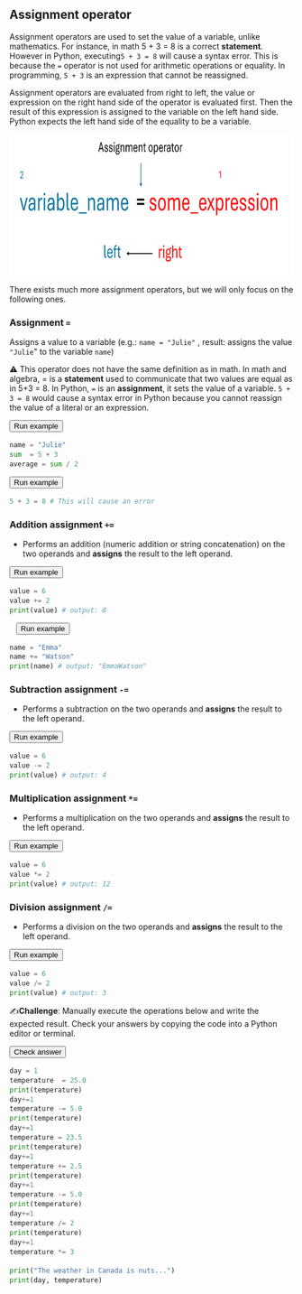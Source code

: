 ## Assignment operator

Assignment operators are used to set the value of a variable, unlike mathematics. For instance, in math 5 + 3 = 8 is a correct **statement**. However in Python, executing`5 + 3 = 8` will cause a syntax error. This is because the `=` operator is not used for arithmetic operations or equality. In programming, `5 + 3` is an expression that cannot be reassigned.

Assignment operators are evaluated from right to left, the value or expression on the right hand side of the operator is evaluated first. Then the result of this expression is assigned to the variable on the left hand side.  Python expects the left hand side of the equality to be a variable.

<img src="Images/Variables_assignment.png" height=250/>



There exists much more assignment operators, but we will only focus on the following ones.

### Assignment `=`

Assigns a value to a variable (e.g.: `name = "Julie"` , result: assigns the value `"Julie`" to the variable `name`)

⚠️ This operator does not have the same definition as in math. In math and algebra, = is a **statement** used to communicate that two values are equal as in 5+3 = 8. In Python, `=` is an **assignment**, it sets the value of a variable. `5 + 3 = 8` would cause a syntax error in Python because you cannot reassign the value of a literal or an expression. 



<div class="button-container">     
    <a href="https://app.codeboot.org/5.0.0/?init=.oYXJpdGhtZXRpY3MxLnB5~XQAAgABzAAAAAAAAAAA7iAOiEWEBkg99P3WsHCwTzyEnkel2CBOuLrjllUppjR2CUAq-gAuD7LU2oyanmA9U_RpSi-drNpr416lu9L-NrvGsbtQ5a-GEWkgA0kTkSGfwDTPluIsbrwON_vHxgA==.oYXJpdGhtZXRpY3MyLnB5~XQAAgAAyAAAAAAAAAAAwiAOiEahbOGuxQe1CZvIjyRYu5mub1I1Va1AIIODnRLN-GxtFSkmZFiGNPbP__7xKAAA=.oYXNzaWdubWVudF9wbHVzX2VxdWFsXzEucHk=~XQAAgAAhAAAAAAAAAAA7GEncQfTWSH3AOTZQVq949oPwc4AHCfa7_CrqzOIf_qQQAA==.fYXNzaWdubWVudF8xLnB5~XQAAgAAtAAAAAAAAAAA3GEn9-d2KwgqzO3WiO93_asMbSuJMPn19rh4Ws-7u99O1ogE7PwqtmXBsxnv_-HNgAA==.~lang=py-novice.~showLineNumbers=true.a">         
    <button class="codeboot-button">
      <span>Run example</span>
    </button>     
    </a> 
</div>

```python
name = "Julie"
sum  = 5 + 3
average = sum / 2
```



<div class="button-container">     
    <a href="https://app.codeboot.org/5.0.0/?init=.oYXJpdGhtZXRpY3MxLnB5~XQAAgABzAAAAAAAAAAA7iAOiEWEBkg99P3WsHCwTzyEnkel2CBOuLrjllUppjR2CUAq-gAuD7LU2oyanmA9U_RpSi-drNpr416lu9L-NrvGsbtQ5a-GEWkgA0kTkSGfwDTPluIsbrwON_vHxgA==.oYXJpdGhtZXRpY3MyLnB5~XQAAgAAyAAAAAAAAAAAwiAOiEahbOGuxQe1CZvIjyRYu5mub1I1Va1AIIODnRLN-GxtFSkmZFiGNPbP__7xKAAA=.oYXNzaWdubWVudF9wbHVzX2VxdWFsXzEucHk=~XQAAgAAhAAAAAAAAAAA7GEncQfTWSH3AOTZQVq949oPwc4AHCfa7_CrqzOIf_qQQAA==.oYXNzaWdubWVudF8xLnB5~XQAAgAAtAAAAAAAAAAA3GEn9-d2KwgqzO3WiO93_asMbSuJMPn19rh4Ws-7u99O1ogE7PwqtmXBsxnv_-HNgAA==.fYXNzaWdubWVudF9lcnJvci5weQ==~XQAAgAAJAAAAAAAAAAAaiAG1DW5pPxYc_ZQa__3KsAA=.~lang=py-novice.~showLineNumbers=true.e">         
    <button class="codeboot-button">
      <span>Run example</span>
    </button>     
    </a> 
</div>

```python
5 + 3 = 8 # This will cause an error
```



### Addition assignment `+=`

- Performs an addition (numeric addition or string concatenation) on the two operands and **assigns** the result to the left operand. 



<div class="button-container">     
    <a href="https://app.codeboot.org/5.0.0/?init=.oYXJpdGhtZXRpY3MxLnB5~XQAAgABzAAAAAAAAAAA7iAOiEWEBkg99P3WsHCwTzyEnkel2CBOuLrjllUppjR2CUAq-gAuD7LU2oyanmA9U_RpSi-drNpr416lu9L-NrvGsbtQ5a-GEWkgA0kTkSGfwDTPluIsbrwON_vHxgA==.oYXJpdGhtZXRpY3MyLnB5~XQAAgAAyAAAAAAAAAAAwiAOiEahbOGuxQe1CZvIjyRYu5mub1I1Va1AIIODnRLN-GxtFSkmZFiGNPbP__7xKAAA=.fYXNzaWdubWVudF9wbHVzX2VxdWFsXzEucHk=~XQAAgAAhAAAAAAAAAAA7GEncQfTWSH3AOTZQVq949oPwc4AHCfa7_CrqzOIf_qQQAA==.~lang=py-novice.~showLineNumbers=true.a">         
    <button class="codeboot-button">
      <span>Run example</span>
    </button>     
    </a> 
</div>

```python
value = 6
value += 2
print(value) # output: 8
```






<div class="button-container">     
    <a href="https://app.codeboot.org/5.0.0/?init=.oYXJpdGhtZXRpY3MxLnB5~XQAAgABzAAAAAAAAAAA7iAOiEWEBkg99P3WsHCwTzyEnkel2CBOuLrjllUppjR2CUAq-gAuD7LU2oyanmA9U_RpSi-drNpr416lu9L-NrvGsbtQ5a-GEWkgA0kTkSGfwDTPluIsbrwON_vHxgA==.fYXNzaWdubWVudF9wbHVzX2VxdWFsXzIucHk=~XQAAgAAqAAAAAAAAAAA3GEn9-d2KwgquAeQuSLwRz6Cqke6qg6gX-Mz_0bJzRbF9mH-blJSf___YPIAA.~lang=py-novice.~showLineNumbers=true.a">         
    <button style="border: none; background-color: transparent;">         
    <button class="codeboot-button">
      <span>Run example</span>
    </button>     
    </a> 
</div>

```python
name = "Emma"
name += "Watson"
print(name) # output: "EmmaWatson"
```



### Subtraction assignment `-=`

- Performs a subtraction on the two operands and **assigns** the result to the left operand. 



<div class="button-container">     
    <a href="https://app.codeboot.org/5.0.0/?init=.obWludXNfZXF1YWwucHk=~XQAAgAAhAAAAAAAAAAA7GEncQfTWSH3AOTZQWRok9oPwc4AHCfa7_CrqzOIf_qQQAA==.fYXNzaWdubWVudF9wbHVzX2VxdWFsXzEucHk=~XQAAgAAhAAAAAAAAAAA7GEncQfTWSH3AOTZQVq949oPwc4AHCfa7_CrqzOIf_qQQAA==.~lang=py-novice.~showLineNumbers=true.a">         
    <button class="codeboot-button">
      <span>Run example</span>
    </button>     
    </a> 
</div>

```python
value = 6
value -= 2
print(value) # output: 4
```



### Multiplication assignment `*=`

- Performs a multiplication on the two operands and **assigns** the result to the left operand. 



<div class="button-container">     
    <a href="https://app.codeboot.org/5.0.0/?init=.oYXJpdGhtZXRpY3MxLnB5~XQAAgABzAAAAAAAAAAA7iAOiEWEBkg99P3WsHCwTzyEnkel2CBOuLrjllUppjR2CUAq-gAuD7LU2oyanmA9U_RpSi-drNpr416lu9L-NrvGsbtQ5a-GEWkgA0kTkSGfwDTPluIsbrwON_vHxgA==.oYXJpdGhtZXRpY3MyLnB5~XQAAgAAyAAAAAAAAAAAwiAOiEahbOGuxQe1CZvIjyRYu5mub1I1Va1AIIODnRLN-GxtFSkmZFiGNPbP__7xKAAA=.fYXNzaWdubWVudF9wbHVzX2VxdWFsXzEucHk=~XQAAgAAhAAAAAAAAAAA7GEncQfTWSH3AOTZQVq949oPwc4AHCfa7_CrqzOIf_qQQAA==.oYXNzaWdubWVudF8xLnB5~XQAAgAAtAAAAAAAAAAA3GEn9-d2KwgqzO3WiO93_asMbSuJMPn19rh4Ws-7u99O1ogE7PwqtmXBsxnv_-HNgAA==.oYXNzaWdubWVudF9lcnJvci5weQ==~XQAAgAAJAAAAAAAAAAAaiAG1DW5pPxYc_ZQa__3KsAA=.ob3BlcmF0b3JzX2NoYWxsZW5nZTEucHk=~XQAAgABoAQAAAAAAAAAyGEuUHxEvL_uf85Adn-YPLdgd9bjdwPPfaaBxGsx9NvHx1yG6xtpH-jzukUm0BsSAfCsTE1pQA6lcsmm9M5PZB7uVg8DzAk81mds4hcDAxgHOxTF8V_3PTUz7kBOaqbF7VO60KlzSQ-X03fTR1HmgNMnaQv814WAA.oYXNzaWdubWVudF9kaXZfZXF1YWw=~XQAAgAAhAAAAAAAAAAA7GEncQfTWSH3AOTZQW4TQ9oPwc4AHCfa7_CrqzOIf_qQQAA==.oYXNzaWdubWVudF9wbHVzX2VxdWFsXzEtMy5weQ==~XQAAgAAhAAAAAAAAAAA7GEncQfTWSH3AOTZQVq949oPwc4AHCfa7_CrqzOIf_qQQAA==.oYXNzaWduX211bHRfcGx1cy5weQ==~XQAAgAAhAAAAAAAAAAA7GEncQfTWSH3AOTZQVXog9oPwc4AHCfa7_CrqzOIf_qQQAA==.~lang=py-novice.~showLineNumbers=true.a8">         
    <button class="codeboot-button">
      <span>Run example</span>
    </button>     
    </a> 
</div>

```python
value = 6
value *= 2
print(value) # output: 12
```



### Division assignment `/=`

- Performs a division on the two operands and **assigns** the result to the left operand. 



<div class="button-container">     
    <a href="https://app.codeboot.org/5.0.0/?init=.oYXJpdGhtZXRpY3MxLnB5~XQAAgABzAAAAAAAAAAA7iAOiEWEBkg99P3WsHCwTzyEnkel2CBOuLrjllUppjR2CUAq-gAuD7LU2oyanmA9U_RpSi-drNpr416lu9L-NrvGsbtQ5a-GEWkgA0kTkSGfwDTPluIsbrwON_vHxgA==.oYXJpdGhtZXRpY3MyLnB5~XQAAgAAyAAAAAAAAAAAwiAOiEahbOGuxQe1CZvIjyRYu5mub1I1Va1AIIODnRLN-GxtFSkmZFiGNPbP__7xKAAA=.oYXNzaWdubWVudF9wbHVzX2VxdWFsXzEucHk=~XQAAgAAhAAAAAAAAAAA7GEncQfTWSH3AOTZQVq949oPwc4AHCfa7_CrqzOIf_qQQAA==.oYXNzaWdubWVudF8xLnB5~XQAAgAAtAAAAAAAAAAA3GEn9-d2KwgqzO3WiO93_asMbSuJMPn19rh4Ws-7u99O1ogE7PwqtmXBsxnv_-HNgAA==.oYXNzaWdubWVudF9lcnJvci5weQ==~XQAAgAAJAAAAAAAAAAAaiAG1DW5pPxYc_ZQa__3KsAA=.ob3BlcmF0b3JzX2NoYWxsZW5nZTEucHk=~XQAAgABoAQAAAAAAAAAyGEuUHxEvL_uf85Adn-YPLdgd9bjdwPPfaaBxGsx9NvHx1yG6xtpH-jzukUm0BsSAfCsTE1pQA6lcsmm9M5PZB7uVg8DzAk81mds4hcDAxgHOxTF8V_3PTUz7kBOaqbF7VO60KlzSQ-X03fTR1HmgNMnaQv814WAA.fYXNzaWdubWVudF9kaXZfZXF1YWw=~XQAAgAAhAAAAAAAAAAA7GEncQfTWSH3AOTZQW4TQ9oPwc4AHCfa7_CrqzOIf_qQQAA==.oYXNzaWdubWVudF9wbHVzX2VxdWFsXzEtMy5weQ==~XQAAgAAhAAAAAAAAAAA7GEncQfTWSH3AOTZQVq949oPwc4AHCfa7_CrqzOIf_qQQAA==.~lang=py-novice.~showLineNumbers=true.a60">         
    <button class="codeboot-button">
      <span>Run example</span>
    </button>     
    </a> 
</div>

```python
value = 6
value /= 2
print(value) # output: 3
```



✍️**Challenge**: Manually execute the operations below and write the expected result. Check your answers by copying the code into a Python editor or terminal. 



<div class="button-container">     
    <a href="https://app.codeboot.org/5.0.0/?init=.oYXJpdGhtZXRpY3MxLnB5~XQAAgABzAAAAAAAAAAA7iAOiEWEBkg99P3WsHCwTzyEnkel2CBOuLrjllUppjR2CUAq-gAuD7LU2oyanmA9U_RpSi-drNpr416lu9L-NrvGsbtQ5a-GEWkgA0kTkSGfwDTPluIsbrwON_vHxgA==.oYXJpdGhtZXRpY3MyLnB5~XQAAgAAyAAAAAAAAAAAwiAOiEahbOGuxQe1CZvIjyRYu5mub1I1Va1AIIODnRLN-GxtFSkmZFiGNPbP__7xKAAA=.oYXNzaWdubWVudF9wbHVzX2VxdWFsXzEucHk=~XQAAgAAhAAAAAAAAAAA7GEncQfTWSH3AOTZQVq949oPwc4AHCfa7_CrqzOIf_qQQAA==.oYXNzaWdubWVudF8xLnB5~XQAAgAAtAAAAAAAAAAA3GEn9-d2KwgqzO3WiO93_asMbSuJMPn19rh4Ws-7u99O1ogE7PwqtmXBsxnv_-HNgAA==.oYXNzaWdubWVudF9lcnJvci5weQ==~XQAAgAAJAAAAAAAAAAAaiAG1DW5pPxYc_ZQa__3KsAA=.fb3BlcmF0b3JzX2NoYWxsZW5nZTEucHk=~XQAAgABoAQAAAAAAAAAyGEuUHxEvL_uf85Adn-YPLdgd9bjdwPPfaaBxGsx9NvHx1yG6xtpH-jzukUm0BsSAfCsTE1pQA6lcsmm9M5PZB7uVg8DzAk81mds4hcDAxgHOxTF8V_3PTUz7kBOaqbF7VO60KlzSQ-X03fTR1HmgNMnaQv814WAA.~lang=py-novice.~showLineNumbers=true.~hidden=true.e">         
    <button class="codeboot-button">
      <span>Check answer</span>
    </button>     
    </a> 
</div>

```python
day = 1
temperature  = 25.0
print(temperature)
day+=1
temperature -= 5.0
print(temperature)
day+=1
temperature = 23.5
print(temperature)
day+=1
temperature += 2.5
print(temperature)
day+=1
temperature -= 5.0
print(temperature)
day+=1
temperature /= 2
print(temperature)
day+=1
temperature *= 3

print("The weather in Canada is nuts...")
print(day, temperature)
```

